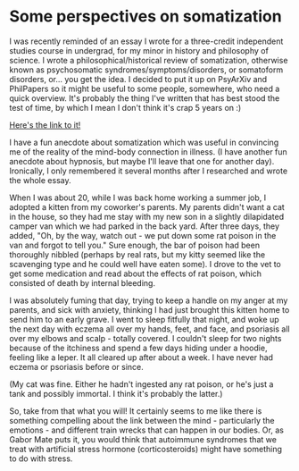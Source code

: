 # Some perspectives on somatization

I was recently reminded of an essay I wrote for a three-credit independent studies course in undergrad, for my minor in history and philosophy of science. I wrote a philosophical/historical review of somatization, otherwise known as psychosomatic syndromes/symptoms/disorders, or somatoform disorders, or... you get the idea. I decided to put it up on PsyArXiv and PhilPapers so it might be useful to some people, somewhere, who need a quick overview. It's probably the thing I've written that has best stood the test of time, by which I mean I don't think it's crap 5 years on :)

[Here's the link to it!](https://doi.org/10.31234/osf.io/keu7a_v1)

I have a fun anecdote about somatization which was useful in convincing me of the reality of the mind-body connection in illness. (I have another fun anecdote about hypnosis, but maybe I'll leave that one for another day). Ironically, I only remembered it several months after I researched and wrote the whole essay.

When I was about 20, while I was back home working a summer job, I adopted a kitten from my coworker's parents. My parents didn't want a cat in the house, so they had me stay with my new son in a slightly dilapidated camper van which we had parked in the back yard. After three days, they added, "Oh, by the way, watch out - we put down some rat poison in the van and forgot to tell you." Sure enough, the bar of poison had been thoroughly nibbled (perhaps by real rats, but my kitty seemed like the scavenging type and he could well have eaten some). I drove to the vet to get some medication and read about the effects of rat poison, which consisted of death by internal bleeding.

I was absolutely fuming that day, trying to keep a handle on my anger at my parents, and sick with anxiety, thinking I had just brought this kitten home to send him to an early grave. I went to sleep fitfully that night, and woke up the next day with eczema all over my hands, feet, and face, and psoriasis all over my elbows and scalp - totally covered. I couldn't sleep for two nights because of the itchiness and spend a few days hiding under a hoodie, feeling like a leper. It all cleared up after about a week. I have never had eczema or psoriasis before or since.

(My cat was fine. Either he hadn't ingested any rat poison, or he's just a tank and possibly immortal. I think it's probably the latter.)

So, take from that what you will! It certainly seems to me like there is something compelling about the link between the mind - particularly the emotions - and different train wrecks that can happen in our bodies. Or, as Gabor Mate puts it, you would think that autoimmune syndromes that we treat with artificial stress hormone (corticosteroids) might have something to do with stress.